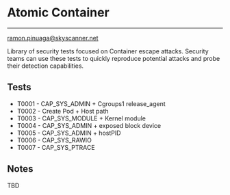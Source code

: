 # Atomic Container
------------------
ramon.pinuaga@skyscanner.net

Library of security tests focused on Container escape attacks. Security teams can use these tests to quickly reproduce potential attacks and probe their detection capabilities.

## Tests

* T0001 - CAP_SYS_ADMIN + Cgroups1 release_agent
* T0002 - Create Pod + Host path
* T0003 - CAP_SYS_MODULE + Kernel module
* T0004 - CAP_SYS_ADMIN + exposed block device
* T0005 - CAP_SYS_ADMIN + hostPID
* T0006 - CAP_SYS_RAWIO
* T0007 - CAP_SYS_PTRACE

## Notes

TBD

